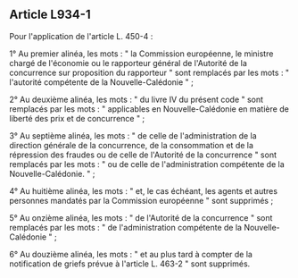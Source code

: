 Article L934-1
----
Pour l'application de l'article L. 450-4 :

1° Au premier alinéa, les mots : " la Commission européenne, le ministre chargé
de l'économie ou le rapporteur général de l'Autorité de la concurrence sur
proposition du rapporteur " sont remplacés par les mots : " l'autorité
compétente de la Nouvelle-Calédonie " ;

2° Au deuxième alinéa, les mots : " du livre IV du présent code " sont remplacés
par les mots : " applicables en Nouvelle-Calédonie en matière de liberté des
prix et de concurrence " ;

3° Au septième alinéa, les mots : " de celle de l'administration de la direction
générale de la concurrence, de la consommation et de la répression des fraudes
ou de celle de l'Autorité de la concurrence " sont remplacés par les mots : " ou
de celle de l'administration compétente de la Nouvelle-Calédonie. " ;

4° Au huitième alinéa, les mots : " et, le cas échéant, les agents et autres
personnes mandatés par la Commission européenne " sont supprimés ;

5° Au onzième alinéa, les mots : " de l'Autorité de la concurrence " sont
remplacés par les mots : " de l'administration compétente de la
Nouvelle-Calédonie " ;

6° Au douzième alinéa, les mots : " et au plus tard à compter de la notification
de griefs prévue à l'article L. 463-2 " sont supprimés.
